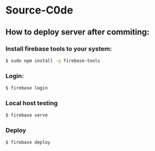 # Source-C0de

## How to deploy server after commiting:

### Install firebase tools to your system: 
```bash
$ sudo npm install -g firebase-tools
```

### Login: 
```bash
$ firebase login
```

### Local host testing
```bash
$ firebase serve
```

### Deploy
```bash
$ firebase deploy
```
